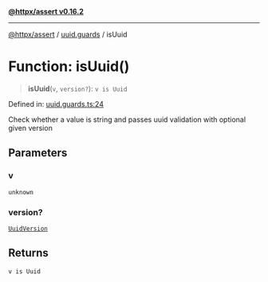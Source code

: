 [**@httpx/assert v0.16.2**](../../README.md)

***

[@httpx/assert](../../README.md) / [uuid.guards](../README.md) / isUuid

# Function: isUuid()

> **isUuid**(`v`, `version?`): `v is Uuid`

Defined in: [uuid.guards.ts:24](https://github.com/belgattitude/httpx/blob/4dae8c09c15139f4a822e2110336093570f143a3/packages/assert/src/uuid.guards.ts#L24)

Check whether a value is string and passes uuid validation with
optional given version

## Parameters

### v

`unknown`

### version?

[`UuidVersion`](../../uuid.types/type-aliases/UuidVersion.md)

## Returns

`v is Uuid`
